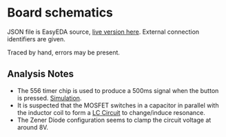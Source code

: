 # Board schematics

JSON file is EasyEDA source, [live version here](https://easyeda.com/editor#id=|40a5bfad4169490480f5545145fe4662).
External connection identifiers are given.

Traced by hand, errors may be present.

## Analysis Notes
* The 556 timer chip is used to produce a 500ms signal when the button is pressed. [Simulation](http://www.falstad.com/circuit/circuitjs.html?cct=$+3+0.001+1.5642631884188172+51+5+50%0A165+1016+-48+1032+-48+3+0%0A165+816+-48+824+-48+3+0%0Aw+848+-128+904+-128+0%0Aw+848+-128+848+-64+0%0Aw+1048+-128+1048+-64+0%0Ar+712+-128+712+-32+0+1000000%0Aw+816+-32+712+-32+0%0Ac+848+32+848+120+0+1e-8+3.333333333333333%0Ac+1048+32+1048+120+0+1e-8+3.333333333333333%0Aw+816+16+712+16+0%0Aw+712+16+712+-32+0%0Ac+712+16+712+120+0+4.6999999999999995e-7+0.00004999950000499994%0Aw+712+120+776+120+0%0Aw+776+120+848+120+0%0Aw+776+32+776+0+0%0Aw+776+0+816+0+0%0Aw+776+0+776+-56+0%0Ac+752+-128+752+-56+0+4.6999999999999995e-7+3.5793590313915047e-13%0Ar+808+-128+808+-56+0+470000%0Aw+752+-56+776+-56+0%0Aw+776+-56+808+-56+0%0Ar+904+-128+904+-32+0+100000%0Ac+904+-32+904+120+0+4.6999999999999995e-7+4.9999999999999%0Aw+848+120+904+120+0%0Aw+880+-32+904+-32+0%0Aw+712+-128+752+-128+0%0Aw+752+-128+808+-128+0%0Aw+808+-128+848+-128+0%0Aw+904+-128+1048+-128+0%0Aw+880+-16+952+-16+0%0Aw+952+-16+952+-72+0%0Aw+952+-72+1080+-72+0%0Aw+1080+-72+1080+-32+0%0Ar+976+-208+976+-136+0+9100%0Ac+976+16+976+120+0+1.0000000000000001e-7+0%0Aw+1016+0+976+0+0%0Aw+976+0+976+16+0%0Aw+976+16+1016+16+0%0Aw+904+120+976+120+0%0Aw+976+120+1048+120+0%0Aw+976+-136+976+0+0%0Aw+1080+-16+1096+-16+0%0Aw+1096+-16+1096+-208+0%0Aw+1096+-208+976+-208+0%0Ar+1096+-16+1096+80+0+470000%0Aw+1048+120+1096+120+0%0Aw+1096+80+1096+120+0%0AR+712+-128+712+-232+0+0+40+5+0+0+0.5%0Ag+712+120+712+176+0%0AO+976+-208+976+-256+0%0As+776+32+776+120+0+1+true%0Ao+49+64+0+4098+0.0000762939453125+0.1+0+1%0Ao+6+64+0+4099+0.00030517578125+0.00009765625+1+2+6+3%0A).
* It is suspected that the MOSFET switches in a capacitor in parallel with the inductor coil to form a [LC Circuit](https://en.wikipedia.org/wiki/LC_circuit) to change/induce resonance.
* The Zener Diode configuration seems to clamp the circuit voltage at around 8V.
